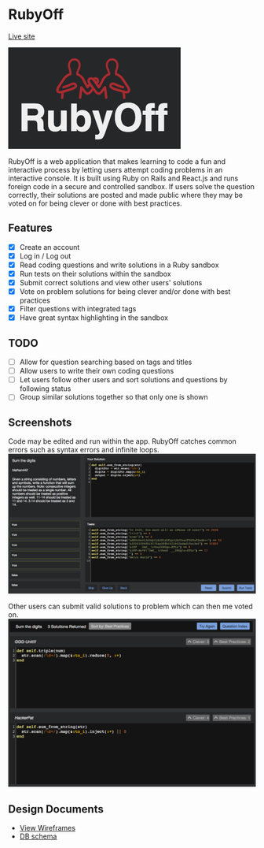 # RubyOff
[Live site][liveLink]

[liveLink]: http://www.rubyoff.xyz

![logo]

RubyOff is a web application that makes learning to code a fun and interactive process by letting users attempt coding problems in an interactive console. It is built using Ruby on Rails and React.js and runs foreign code in a secure and controlled sandbox. If users solve the question correctly, their solutions are posted and made public where they may be voted on for being clever or done with best practices.

## Features
- [x] Create an account
- [x] Log in / Log out
- [x] Read coding questions and write solutions in a Ruby sandbox
- [x] Run tests on their solutions within the sandbox
- [x] Submit correct solutions and view other users' solutions
- [x] Vote on problem solutions for being clever and/or done with best practices
- [x] Filter questions with integrated tags
- [x] Have great syntax highlighting in the sandbox

## TODO
- [ ] Allow for question searching based on tags and titles
- [ ] Allow users to write their own coding questions
- [ ] Let users follow other users and sort solutions and questions by following status
- [ ] Group similar solutions together so that only one is shown

## Screenshots
Code may be edited and run within the app. RubyOff catches common errors such as syntax errors and infinite loops.
![question]

Other users can submit valid solutions to problem which can then me voted on.
![solutions]

## Design Documents
* [View Wireframes][view]
* [DB schema][schema]

[view]: ./docs/views.md
[schema]: ./docs/schema.md
[question]: ./app/assets/images/question.png
[solutions]: ./app/assets/images/solutions.png
[logo]: ./app/assets/images/logoDark.png
